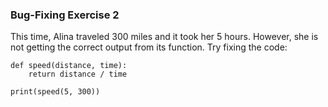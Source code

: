 ### Bug-Fixing Exercise 2
This time, Alina traveled 300 miles and it took her 5 hours. However, she is not getting the correct output from its function. Try fixing the code:
```
def speed(distance, time):
    return distance / time
    
print(speed(5, 300))
```